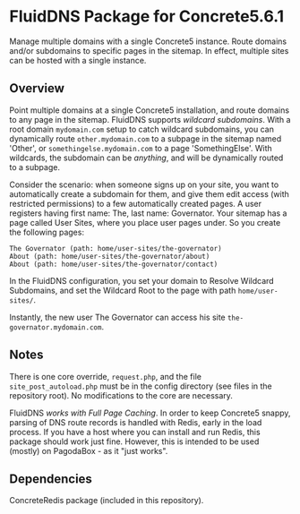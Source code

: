 # FluidDNS Package for Concrete5.6.1 #

Manage multiple domains with a single Concrete5 instance. Route domains and/or subdomains to
specific pages in the sitemap. In effect, multiple sites can be hosted with a single instance.

## Overview ##

Point multiple domains at a single Concrete5 installation, and route domains to any page in the
sitemap. FluidDNS supports *wildcard subdomains*. With a root domain `mydomain.com` setup to
catch wildcard subdomains, you can dynamically route `other.mydomain.com` to a subpage in the
sitemap named 'Other', or `somethingelse.mydomain.com` to a page 'SomethingElse'. With wildcards, 
the subdomain can be *anything*, and will be dynamically routed to a subpage.

Consider the scenario: when someone signs up on your site, you want to automatically
create a subdomain for them, and give them edit access (with restricted permissions) to a few
automatically created pages. A user registers having first name: The, last name: Governator.
Your sitemap has a page called User Sites, where you place user pages under. So you create
the following pages:

	The Governator (path: home/user-sites/the-governator)
	About (path: home/user-sites/the-governator/about)
	About (path: home/user-sites/the-governator/contact)

In the FluidDNS configuration, you set your domain to Resolve Wildcard Subdomains, and set
the Wildcard Root to the page with path `home/user-sites/`.

Instantly, the new user The Governator can access his site `the-governator.mydomain.com`.

## Notes ##

There is one core override, `request.php`, and the file `site_post_autoload.php` must be in
the config directory (see files in the repository root). No modifications to the core are
necessary.

FluidDNS *works with Full Page Caching*. In order to keep Concrete5 snappy, parsing of DNS
route records is handled with Redis, early in the load process. If you have a host where you
can install and run Redis, this package should work just fine. However, this is intended to
be used (mostly) on PagodaBox - as it "just works".

## Dependencies ##

ConcreteRedis package (included in this repository).
